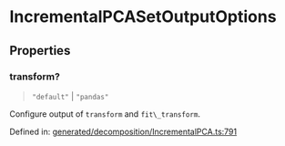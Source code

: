 # IncrementalPCASetOutputOptions

## Properties

### transform?

> `"default"` \| `"pandas"`

Configure output of `transform` and `fit\_transform`.

Defined in:  [generated/decomposition/IncrementalPCA.ts:791](https://github.com/transitive-bullshit/scikit-learn-ts/blob/92ab806/packages/sklearn/src/generated/decomposition/IncrementalPCA.ts#L791)
